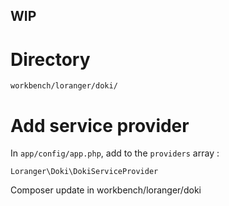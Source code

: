## WIP

# Directory 

```workbench/loranger/doki/```


# Add service provider

In ```app/config/app.php```, add to the ```providers``` array : 

```Loranger\Doki\DokiServiceProvider```

Composer update in workbench/loranger/doki
